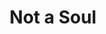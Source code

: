 ---
layout: music
category: music
title: Not a Soul
short: notasoul
aif: "/music/AAGreene_notAsoul.aif"
mp3: "/music/AAGreene_notAsoul.mp3"
ogg: "/music/AAGreene_notAsoul.ogg"
---